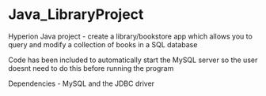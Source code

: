 # Java_LibraryProject
Hyperion Java project - create a library/bookstore app which allows you to query and modify a collection of books in a SQL database

Code has been included to automatically start the MySQL server so the user doesnt need to do this before running the program

Dependencies - MySQL and the JDBC driver
